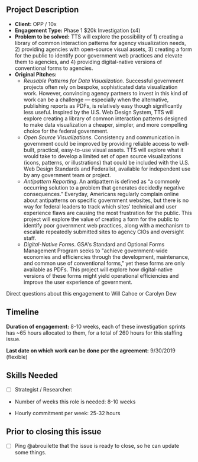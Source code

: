 ## Project Description

* **Client:** OPP / 10x
* **Engagement Type:** Phase 1 $20k Investigation (x4)
* **Problem to be solved:** TTS will explore the possibility of 1) creating a library of common interaction patterns for agency visualization needs, 2) providing agencies with open-source visual assets, 3) creating a form for the public to identify poor government web practices and elevate them to agencies, and 4) providing digital-native versions of conventional forms to agencies.
* **Original Pitches:**
  * *Reusable Patterns for Data Visualization*. Successful government projects often rely on bespoke, sophisticated data visualization work. However, convincing agency partners to invest in this kind of work can be a challenge — especially when the alternative, publishing reports as PDFs, is relatively easy though significantly less useful. Inspired by the U.S. Web Design System, TTS will explore creating a library of common interaction patterns designed to make data visualization a cheaper, simpler, and more compelling choice for the federal government.
  * *Open Source Visualizations*. Consistency and communication in government could be improved by providing reliable access to well-built, practical, easy-to-use visual assets. TTS will explore what it would take to develop a limited set of open source visualizations (icons, patterns, or illustrations) that could be included with the U.S. Web Design Standards and Federalist, available for independent use by any government team or project.
  * *Antipattern Reporting*. An antipattern is defined as “a commonly occurring solution to a problem that generates decidedly negative consequences.” Everyday, Americans regularly complain online about antipatterns on specific government websites, but there is no way for federal leaders to track which sites’ technical and user experience flaws are causing the most frustration for the public. This project will explore the value of creating a form for the public to identify poor government web practices, along with a mechanism to escalate repeatedly submitted sites to agency CIOs and oversight staff.
  * *Digital-Native Forms*. GSA's Standard and Optional Forms Management Program seeks to "achieve government-wide economies and efficiencies through the development, maintenance, and common use of conventional forms," yet these forms are only available as PDFs. This project will explore how digital-native versions of these forms might yield operational efficiencies and improve the user experience of government.

Direct questions about this engagement to Will Cahoe or Carolyn Dew

## Timeline

**Duration of engagement:** 8-10 weeks, each of these investigation sprints has ~65 hours allocated to them, for a total of 260 hours for this staffing issue.

**Last date on which work can be done per the agreement:** 9/30/2019 (flexible)

## Skills Needed

- [ ] Strategist / Researcher: 

* Number of weeks this role is needed: 8-10 weeks

* Hourly commitment per week: 25-32 hours


## Prior to closing this issue

- [ ] Ping @abrouilette that the issue is ready to close, so he can update some things.
